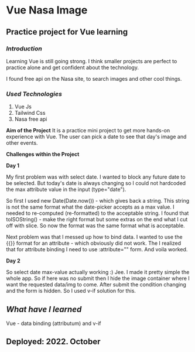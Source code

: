 # Vue Nasa Image
## Practice project for Vue learning

### **_Introduction_**
Learning Vue is still going strong. I think smaller projects are perfect to practice alone and get confident about the technology. 

I found free api on the Nasa site, to search images and other cool things.
### **_Used Technologies_**
1. Vue Js
2. Tailwind Css
3. Nasa free api

**Aim of the Project**
It is a practice mini project to get more hands-on experience with Vue. The user can pick a date to see that day's image and other events.

**Challenges within the Project**

 **Day 1**
 
 My first problem was with select date. I wanted to block any future date to be selected. But today's date is always changing so I could not hardcoded the max attribute value in the input (type="date").

 So first I used new Date(Date.now()) - which gives back a string. This string is not the same format what the date-picker accepts as a max value. I needed to re-computed (re-formatted) to the acceptable string. I found that toISOString() - make the right format but some extras on the end what I cut off with slice. So now the format was the same format what is acceptable.

 Next problem was that I messed up how to bind data. I wanted to use the {{}} format for an attribute - which obviously did not work. The I realized that for attribute binding I need to use :attribute="" form. And voila worked.

 **Day 2**

 So select date max-value actually working :) Jee. I made it pretty simple the whole app. So if here was no submit then I hide the image container where I want the requested data/img to come. After submit the condition changing and the form is hidden. So I used v-if solution for this.
## **_What have I learned_**
Vue - data binding (attributum) and v-if

## Deployed: 2022. October
